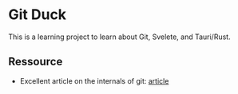 # Git Duck

This is a learning project to learn about Git, Svelete, and Tauri/Rust.

## Ressource

- Excellent article on the internals of git: [article](https://www.freecodecamp.org/news/git-internals-objects-branches-create-repo/)
